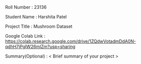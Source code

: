 Roll Number       :   23136

Student Name      :   Harshita Patel

Project Title     :   Mushroom Dataset

Google Colab Link :   https://colab.research.google.com/drive/1ZQdwVotadmDdA0N-qdhH7jPgIW26mlZm?usp=sharing

Summary(Optional) :   < Brief summary of your project >
